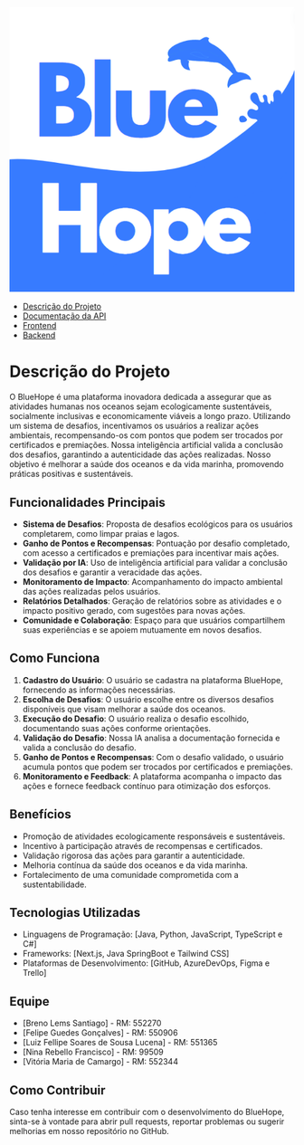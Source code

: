 [![logo](imagens/image.png)](https://blue-hope.vercel.app/)

- [Descrição do Projeto](#descrição-do-projeto)
- [Documentação da API](#documentação-da-api)
- [Frontend](https://github.com/Santlago/FE-BlueHope)
- [Backend](https://github.com/Santlago/BE-BlueHope)

# Descrição do Projeto

O BlueHope é uma plataforma inovadora dedicada a assegurar que as atividades humanas nos oceanos sejam ecologicamente sustentáveis, socialmente inclusivas e economicamente viáveis a longo prazo. Utilizando um sistema de desafios, incentivamos os usuários a realizar ações ambientais, recompensando-os com pontos que podem ser trocados por certificados e premiações. Nossa inteligência artificial valida a conclusão dos desafios, garantindo a autenticidade das ações realizadas. Nosso objetivo é melhorar a saúde dos oceanos e da vida marinha, promovendo práticas positivas e sustentáveis.

## Funcionalidades Principais

- **Sistema de Desafios**: Proposta de desafios ecológicos para os usuários completarem, como limpar praias e lagos.
- **Ganho de Pontos e Recompensas**: Pontuação por desafio completado, com acesso a certificados e premiações para incentivar mais ações.
- **Validação por IA**: Uso de inteligência artificial para validar a conclusão dos desafios e garantir a veracidade das ações.
- **Monitoramento de Impacto**: Acompanhamento do impacto ambiental das ações realizadas pelos usuários.
- **Relatórios Detalhados**: Geração de relatórios sobre as atividades e o impacto positivo gerado, com sugestões para novas ações.
- **Comunidade e Colaboração**: Espaço para que usuários compartilhem suas experiências e se apoiem mutuamente em novos desafios.

## Como Funciona

1. **Cadastro do Usuário**: O usuário se cadastra na plataforma BlueHope, fornecendo as informações necessárias.
2. **Escolha de Desafios**: O usuário escolhe entre os diversos desafios disponíveis que visam melhorar a saúde dos oceanos.
3. **Execução do Desafio**: O usuário realiza o desafio escolhido, documentando suas ações conforme orientações.
4. **Validação do Desafio**: Nossa IA analisa a documentação fornecida e valida a conclusão do desafio.
5. **Ganho de Pontos e Recompensas**: Com o desafio validado, o usuário acumula pontos que podem ser trocados por certificados e premiações.
6. **Monitoramento e Feedback**: A plataforma acompanha o impacto das ações e fornece feedback contínuo para otimização dos esforços.

## Benefícios

- Promoção de atividades ecologicamente responsáveis e sustentáveis.
- Incentivo à participação através de recompensas e certificados.
- Validação rigorosa das ações para garantir a autenticidade.
- Melhoria contínua da saúde dos oceanos e da vida marinha.
- Fortalecimento de uma comunidade comprometida com a sustentabilidade.

## Tecnologias Utilizadas

- Linguagens de Programação: [Java, Python, JavaScript, TypeScript e C#]
- Frameworks: [Next.js, Java SpringBoot e Tailwind CSS]
- Plataformas de Desenvolvimento: [GitHub, AzureDevOps, Figma e Trello]

## Equipe

- [Breno Lems Santiago] - RM: 552270
- [Felipe Guedes Gonçalves] - RM: 550906
- [Luiz Fellipe Soares de Sousa Lucena] - RM: 551365
- [Nina Rebello Francisco] - RM: 99509
- [Vitória Maria de Camargo] - RM: 552344

## Como Contribuir

Caso tenha interesse em contribuir com o desenvolvimento do BlueHope, sinta-se à vontade para abrir pull requests, reportar problemas ou sugerir melhorias em nosso repositório no GitHub.
